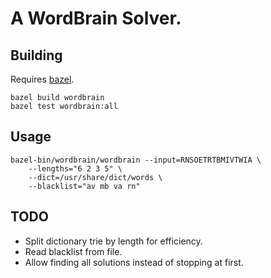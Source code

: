 # A WordBrain Solver.

## Building

Requires [bazel](http://bazel.io).

```
bazel build wordbrain
bazel test wordbrain:all
```

## Usage

```
bazel-bin/wordbrain/wordbrain --input=RNSOETRTBMIVTWIA \
	--lengths="6 2 3 5" \
	--dict=/usr/share/dict/words \ 
	--blacklist="av mb va rn"
```

## TODO

- Split dictionary trie by length for efficiency.
- Read blacklist from file.
- Allow finding all solutions instead of stopping at first.
